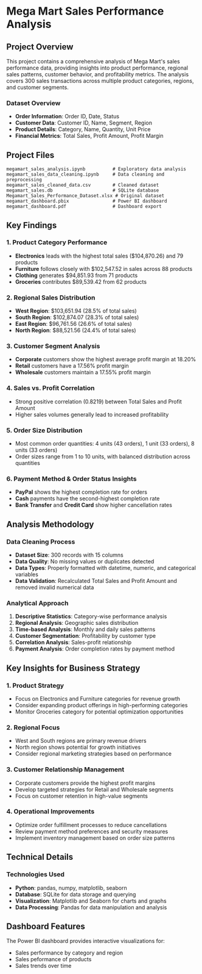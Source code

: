 # Mega Mart Sales Performance Analysis

## Project Overview
This project contains a comprehensive analysis of Mega Mart's sales performance data, providing insights into product performance, regional sales patterns, customer behavior, and profitability metrics. The analysis covers 300 sales transactions across multiple product categories, regions, and customer segments.

### Dataset Overview
- **Order Information**: Order ID, Date, Status
- **Customer Data**: Customer ID, Name, Segment, Region
- **Product Details**: Category, Name, Quantity, Unit Price
- **Financial Metrics**: Total Sales, Profit Amount, Profit Margin

## Project Files

```
megamart_sales_analysis.ipynb          # Exploratory data analysis 
megamart_sales_data_cleaning.ipynb     # Data cleaning and preprocessing
megamart_sales_cleaned_data.csv        # Cleaned dataset
megamart_sales.db                      # SQLite database
Megamart_Sales_Performance_Dataset.xlsx # Original dataset
megamart_dashboard.pbix                # Power BI dashboard
megamart_dashboard.pdf                 # Dashboard export
```

## Key Findings

### 1. **Product Category Performance**
- **Electronics** leads with the highest total sales ($104,870.26) and 79 products
- **Furniture** follows closely with $102,547.52 in sales across 88 products
- **Clothing** generates $94,851.93 from 71 products
- **Groceries** contributes $89,539.42 from 62 products

### 2. **Regional Sales Distribution**
- **West Region**: $103,651.94 (28.5% of total sales)
- **South Region**: $102,874.07 (28.3% of total sales)
- **East Region**: $96,761.56 (26.6% of total sales)
- **North Region**: $88,521.56 (24.4% of total sales)

### 3. **Customer Segment Analysis**
- **Corporate** customers show the highest average profit margin at 18.20%
- **Retail** customers have a 17.56% profit margin
- **Wholesale** customers maintain a 17.55% profit margin

### 4. **Sales vs. Profit Correlation**
- Strong positive correlation (0.8219) between Total Sales and Profit Amount
- Higher sales volumes generally lead to increased profitability

### 5. **Order Size Distribution**
- Most common order quantities: 4 units (43 orders), 1 unit (33 orders), 8 units (33 orders)
- Order sizes range from 1 to 10 units, with balanced distribution across quantities

### 6. **Payment Method & Order Status Insights**
- **PayPal** shows the highest completion rate for orders
- **Cash** payments have the second-highest completion rate
- **Bank Transfer** and **Credit Card** show higher cancellation rates


## Analysis Methodology

### Data Cleaning Process
- **Dataset Size**: 300 records with 15 columns
- **Data Quality**: No missing values or duplicates detected
- **Data Types**: Properly formatted with datetime, numeric, and categorical variables
- **Data Validation**: Recalculated Total Sales and Profit Amount and removed invalid numerical data

### Analytical Approach
1. **Descriptive Statistics**: Category-wise performance analysis
2. **Regional Analysis**: Geographic sales distribution
3. **Time-based Analysis**: Monthly and daily sales patterns
4. **Customer Segmentation**: Profitability by customer type
5. **Correlation Analysis**: Sales-profit relationship
6. **Payment Analysis**: Order completion rates by payment method

## Key Insights for Business Strategy

### 1. **Product Strategy**
- Focus on Electronics and Furniture categories for revenue growth
- Consider expanding product offerings in high-performing categories
- Monitor Groceries category for potential optimization opportunities

### 2. **Regional Focus**
- West and South regions are primary revenue drivers
- North region shows potential for growth initiatives
- Consider regional marketing strategies based on performance

### 3. **Customer Relationship Management**
- Corporate customers provide the highest profit margins
- Develop targeted strategies for Retail and Wholesale segments
- Focus on customer retention in high-value segments

### 4. **Operational Improvements**
- Optimize order fulfillment processes to reduce cancellations
- Review payment method preferences and security measures
- Implement inventory management based on order size patterns

## Technical Details

### Technologies Used
- **Python**: pandas, numpy, matplotlib, seaborn
- **Database**: SQLite for data storage and querying
- **Visualization**: Matplotlib and Seaborn for charts and graphs
- **Data Processing**: Pandas for data manipulation and analysis

## Dashboard Features
The Power BI dashboard provides interactive visualizations for:
- Sales performance by category and region
- Sales peformance of products
- Sales trends over time


